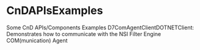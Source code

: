 # CnDAPIsExamples
Some CnD APIs/Components Examples
D7ComAgentClientDOTNETClient: Demonstrates how to communicate with the NSI Filter Engine COM(munication) Agent
